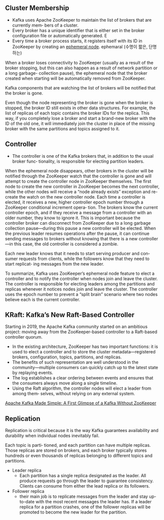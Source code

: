 ##  Cluster Membership

- Kafka uses Apache ZooKeeper to maintain the list of brokers that are currently mem‐ bers of a cluster. 
- Every broker has a unique identifier that is either set in the broker configuration file or automatically generated. E
- Every time a broker process starts, it registers itself with its ID in ZooKeeper by creating an [ephemeral node](https://zookeeper.apache.org/doc/r3.4.8/zookeeperProgrammers.html#Ephemeral+Nodes). ephemaral (수명이 짧은, 단명하는)


When a broker loses connectivity to ZooKeeper (usually as a result of the broker stopping, but this can also happen as a result of network partition or a long garbage- collection pause), the ephemeral node that the broker created when starting will be automatically removed from ZooKeeper. 

Kafka components that are watching the list of brokers will be notified that the broker is gone.


<!-- 이 부분 이해 덜 되었음 -->
Even though the node representing the broker is gone when the broker is stopped, the broker ID still exists in other data structures. For example, the list of replicas of each topic  contains the broker IDs for the replica. This way, if you completely lose a broker and start a brand-new broker with the ID of the old one, it will immediately join the cluster in place of the missing broker with the same partitions and topics assigned to it.


<!-- 여기도 다시 볼 것 -->
## Controller

- The controller is one of the Kafka brokers that, in addition to the usual broker func‐ tionality, is responsible for electing partition leaders.

When the ephemeral node disappears, other brokers in the cluster will be notified through the ZooKeeper watch that the controller is gone and will attempt to create the controller node in ZooKeeper themselves. The first node to create the new controller in ZooKeeper becomes the next controller, while the other nodes will receive a “node already exists” exception and re-create the watch on the new controller node. Each time a controller is elected, it receives a new, higher controller epoch number through a ZooKeeper conditional increment opera‐ tion. The brokers know the current controller epoch, and if they receive a message from a controller with an older number, they know to ignore it. This is important because the controller broker can disconnect from ZooKeeper due to a long garbage collection pause—during this pause a new controller will be elected. When the previous leader resumes operations after the pause, it can continue sending messages to brokers without knowing that there is a new controller—in this case, the old controller is considered a zombie.

Each new leader knows that it needs to start serving producer and con‐ sumer requests from clients, while the followers know that they need to start replicat‐ ing messages from the new leader.

To summarize, Kafka uses ZooKeeper’s ephemeral node feature to elect a controller and to notify the controller when nodes join and leave the cluster. The controller is responsible for electing leaders among the partitions and replicas whenever it notices nodes join and leave the cluster. The controller uses the epoch number to prevent a “split brain” scenario where two nodes believe each is the current controller.


## KRaft: Kafka’s New Raft-Based Controller

Starting in 2019, the Apache Kafka community started on an ambitious project: moving away from the ZooKeeper-based controller to a Raft-based controller quorum.


- In the existing architecture, ZooKeeper has two important functions: it is used to elect a controller and to store the cluster metadata—registered brokers, configuration, topics, partitions, and replicas.
- The benefits of such representation are well understood in the community—multiple consumers can quickly catch up to the latest state by replaying events. 
- The log establishes a clear ordering between events and ensures that the consumers always move along a single timeline.
- Using the Raft algorithm, the controller nodes will elect a leader from among them‐ selves, without relying on any external system.

[Apache Kafka Made Simple: A First Glimpse of a Kafka Without ZooKeeper](https://www.confluent.io/blog/kafka-without-zookeeper-a-sneak-peek/)


## Replication

Replication is critical because it is the way Kafka guarantees availability and durability when individual nodes inevitably fail.

Each topic is parti‐ tioned, and each partition can have multiple replicas. Those replicas are stored on brokers, and each broker typically stores hundreds or even thousands of replicas belonging to different topics and partitions.

- Leader replica
	- Each partition has a single replica designated as the leader. All produce requests go through the leader to guarantee consistency. Clients can consume from either the lead replica or its followers.
- Follower replica
	- their main job is to replicate messages from the leader and stay up-to-date with the most recent messages the leader has. If a leader replica for a partition crashes, one of the follower replicas will be promoted to become the new leader for the partition.